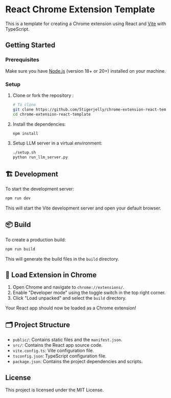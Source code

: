 # React Chrome Extension Template

This is a template for creating a Chrome extension using React and [Vite](https://vitejs.dev/) with TypeScript.


## Getting Started

### Prerequisites

Make sure you have [Node.js](https://nodejs.org/) (version 18+ or 20+) installed on your machine.

### Setup

1. Clone or fork the repository :

    ```sh
    # To clone
    git clone https://github.com/5tigerjelly/chrome-extension-react-template
    cd chrome-extension-react-template
    ```

2. Install the dependencies:

    ```sh
    npm install
    ```

3. Setup LLM server in a virtual environment:
    ```sh
    ./setup.sh
    python run_llm_server.py
    ```

## 🏗️ Development

To start the development server:

```sh
npm run dev
```

This will start the Vite development server and open your default browser.

## 📦 Build 

To create a production build:

```sh
npm run build
```

This will generate the build files in the `build` directory.

## 📂 Load Extension in Chrome

1. Open Chrome and navigate to `chrome://extensions/`.
2. Enable "Developer mode" using the toggle switch in the top right corner.
3. Click "Load unpacked" and select the `build` directory.

Your React app should now be loaded as a Chrome extension!

## 🗂️ Project Structure

- `public/`: Contains static files and the `manifest.json`.
- `src/`: Contains the React app source code.
- `vite.config.ts`: Vite configuration file.
- `tsconfig.json`: TypeScript configuration file.
- `package.json`: Contains the project dependencies and scripts.

## License

This project is licensed under the MIT License.